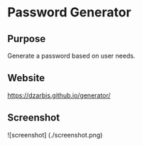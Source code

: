 # Password Generator

## Purpose
Generate a password based on user needs.

## Website
https://dzarbis.github.io/generator/

## Screenshot
![screenshot] (./screenshot.png)
